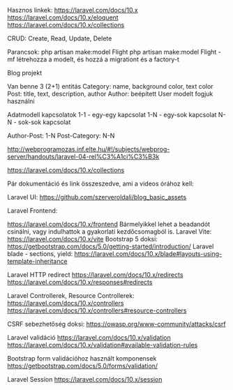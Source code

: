 Hasznos linkek:
https://laravel.com/docs/10.x
https://laravel.com/docs/10.x/eloquent
https://laravel.com/docs/10.x/collections

CRUD:
Create, Read, Update, Delete

Parancsok:
php artisan make:model Flight
php artisan make:model Flight -mf
létrehozza a modelt, és hozzá a migrationt és a factory-t

Blog projekt

Van benne 3 (2+1) entitás
Category: name, background color, text color
Post: title, text, description, author
Author: beépített User modelt fogjuk használni

Adatmodell kapcsolatok
1-1 - egy-egy kapcsolat
1-N - egy-sok kapcsolat
N-N - sok-sok kapcsolat

Author-Post: 1-N
Post-Category: N-N

http://webprogramozas.inf.elte.hu/#!/subjects/webprog-server/handouts/laravel-04-rel%C3%A1ci%C3%B3k

https://laravel.com/docs/10.x/collections

Pár dokumentáció és link összeszedve, ami a videos órához kell:

Laravel UI:
https://github.com/szerveroldali/blog_basic_assets 

Laravel Frontend:

https://laravel.com/docs/10.x/frontend
Bármelyikkel lehet a beadandót csinálni, vagy indulhattok a gyakorlati kezdőcsomagból is.
Laravel Vite:
https://laravel.com/docs/10.x/vite
Bootstrap 5 doksi:
https://getbootstrap.com/docs/5.0/getting-started/introduction/ 
Laravel blade - sections, yield:
https://laravel.com/docs/10.x/blade#layouts-using-template-inheritance

Laravel HTTP redirect
https://laravel.com/docs/10.x/redirects
https://laravel.com/docs/10.x/responses#redirects

Laravel Controllerek, Resource Controllerek:
https://laravel.com/docs/10.x/controllers
https://laravel.com/docs/10.x/controllers#resource-controllers

CSRF sebezhetőség doksi:
https://owasp.org/www-community/attacks/csrf

Laravel validáció
https://laravel.com/docs/10.x/validation
https://laravel.com/docs/10.x/validation#available-validation-rules

Bootstrap form validációhoz használt komponensek
https://getbootstrap.com/docs/5.0/forms/validation/

Laravel Session
https://laravel.com/docs/10.x/session

